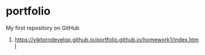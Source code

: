 # portfolio
My first repository on GitHub

1. <https://viktorndevelop.github.io/portfolio.github.io/homework1/index.html>